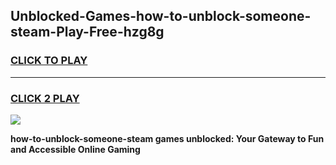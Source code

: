 
## Unblocked-Games-how-to-unblock-someone-steam-Play-Free-hzg8g
<h3>
<a href="https://premium76.site?title=how-to-unblock-someone-steam&ref=21A">CLICK TO PLAY</a></h3>
<hr>

<h3>
<a href="https://premium76.site?title=how-to-unblock-someone-steam&ref=21A">CLICK 2 PLAY</a>
  
</h3>

<a href="https://premium76.site?title=how-to-unblock-someone-steam&ref=21A"><img src="https://clearcache.store/games.png"></a>


**how-to-unblock-someone-steam games unblocked: Your Gateway to Fun and Accessible Online Gaming**
